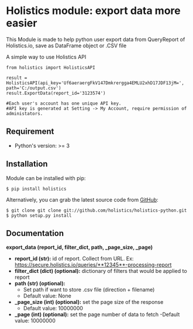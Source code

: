 Holistics module: export data more easier
=========================
This Module is made to help python user export data from QueryReport of Holistics.io, save as DataFrame object or .CSV file

A simple way to use Holistics API

```
from holistics import HolisticsAPI

result = HolisticsAPI(api_key='Uf6aeraergFkV147Dmkrergga4EMLU2xhD17JDF13jM=', path='C:/output.csv')
result.ExportData(report_id='3123574')
    
#Each user's account has one unique API key. 
#API key is generated at Setting -> My Account, require permission of administators.
```

Requirement
---------------
- Python's version: >= 3

Installation
---------------
Module can be installed with pip:
```
$ pip install holistics
```
Alternatively, you can grab the latest source code from [GitHub](https://github.com/holistics/holistics-python):
```
$ git clone git clone git://github.com/holistics/holistics-python.git
$ python setup.py install
```

Documentation
---------------

**export_data (report_id, filter_dict, path, _page_size, _page)**
- **report_id (str):** id of report. Collect from URL. 
    Ex: https://secure.holistics.io/queries/**12345**-processing-report
- **filter_dict (dict) (optional):** dictionary of filters that would be applied to report
- **path (str) (optional):**
  - Set path if want to store .csv file (direction + filename)
  - Default value: None
- **_page_size (int) (optional):** set the page size of the response
  - Default value: 10000000
- **_page (int) (optional):** set the page number of data to fetch
   -Default value: 10000000
